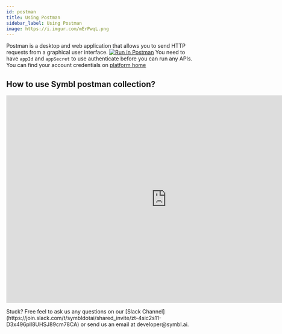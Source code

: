 ```yaml
---
id: postman
title: Using Postman
sidebar_label: Using Postman
image: https://i.imgur.com/mErPwqL.png
---
```

Postman is a desktop and web application that allows you to send HTTP requests from a graphical user interface.
[![Run in Postman](https://run.pstmn.io/button.svg)](https://god.gw.postman.com/run-collection/13497402-108cafc3-da45-4b00-97fe-4819894f58bb?action=collection%2Ffork&collection-url=entityId%3D13497402-108cafc3-da45-4b00-97fe-4819894f58bb%26entityType%3Dcollection%26workspaceId%3D5f563cfe-42ef-4344-a98a-eae13183fb7c)
You need to have `appId` and `appSecret` to use authenticate before you can run any APIs.  You can find your account credentials on [platform home](https://platform.symbl.ai)
## How to use Symbl postman collection?
<p align="left">
<iframe width="850" height="550" src="https://www.loom.com/embed/2fcc10b6652347d09632172153748d57" frameborder="0" allowfullscreen mozallowfullscreen ></iframe>
</p>
Stuck? Free feel to ask us any questions on our [Slack Channel](https://join.slack.com/t/symbldotai/shared_invite/zt-4sic2s11-D3x496pll8UHSJ89cm78CA) or send us an email at developer@symbl.ai.
